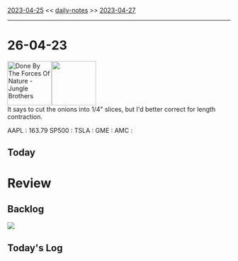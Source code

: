 [2023-04-25](daily_notes/2023-04-25) << [daily-notes](notes/daily-notes.md) >> [2023-04-27](daily_notes/2023-04-27)

---
# 26-04-23
<a href='spotify:album:5FCNQAQLw46CKYbv0n2H6V'><img src='https://i.scdn.co/image/ad194d3307aaa4b41c57c99902a04e4d180984de' alt='Done By The Forces Of Nature - Jungle Brothers' height=100></a><img src='https://imgs.xkcd.com/comics/recipe_relativity.png' height=100>
<br>It says to cut the onions into 1/4" slices, but I'd better correct for length contraction.

AAPL : 163.79 
SP500 : 
TSLA :
GME :
AMC :

## Today



# Review


## Backlog


![](https://i.imgur.com/N8S8mAZ.png)
## Today's Log
